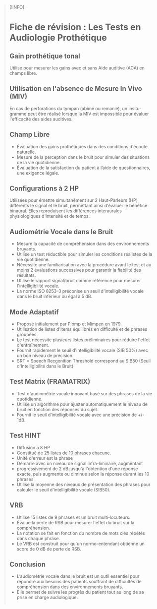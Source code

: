 >[!INFO]
> # Fiche de révision : Les Tests en Audiologie Prothétique
> 
> ## Gain prothétique tonal
> 
> Utilisé pour mesurer les gains avec et sans Aide auditive (ACA) en champs libre.
> 
> ## Utilisation en l'absence de Mesure In Vivo (MIV)
> 
> En cas de perforations du tympan (abimé ou remanié), un insitu-gramme peut être réalisé lorsque la MIV est impossible pour évaluer l'efficacité des aides auditives.
> 
> ## Champ Libre
> 
> - Évaluation des gains prothétiques dans des conditions d'écoute naturelle.
> - Mesure de la perception dans le bruit pour simuler des situations de la vie quotidienne.
> - Évaluation de la satisfaction du patient à l’aide de questionnaires, une exigence légale.
> 
> ## Configurations à 2 HP
> 
> Utilisées pour émettre simultanément sur 2 Haut-Parleurs (HP) différents le signal et le bruit, permettant ainsi d'évaluer le bénéfice binaural. Elles reproduisent les différences interaurales physiologiques d'intensité et de temps.
> 
> ## Audiométrie Vocale dans le Bruit
> 
> - Mesure la capacité de compréhension dans des environnements bruyants.
> - Utilise un test réductible pour simuler les conditions réalistes de la vie quotidienne.
> - Nécessite une familiarisation avec la procédure avant le test et au moins 2 évaluations successives pour garantir la fiabilité des résultats.
> - Utilise le rapport signal/bruit comme référence pour mesurer l'intelligibilité vocale.
> - La norme ISO 8253-3 préconise un seuil d'intelligibilité vocale dans le bruit inférieur ou égal à 5 dB.
> 
> ## Mode Adaptatif
> 
> - Proposé initialement par Plomp et Mimpen en 1979.
> - Utilisation de listes d'items équilibrés en difficulté et de phrases groupées.
> - Le test nécessite plusieurs listes préliminaires pour réduire l'effet d'entraînement.
> - Fournit rapidement le seuil d'intelligibilité vocale (SIB 50%) avec un bon niveau de précision.
> - SRT = Speech Recgonition Threshold correspond au SIB50 (Seuil d'Intelligibilité dans le Bruit)
> 
> ## Test Matrix (FRAMATRIX)
> 
> - Test d'audiométrie vocale innovant basé sur des phrases de la vie quotidienne.
> - Utilise un algorithme pour ajuster automatiquement le niveau de bruit en fonction des réponses du sujet.
> - Fournit le seuil d’intelligibilité vocale avec une précision de +/- 1dB.
> 
> ## Test HINT
> - Diffusion a 8 HP
> - Constitué de 25 listes de 10 phrases chacune.
> - Unité d'erreur est la phrase
> - Démarre avec un niveau de signal infra-liminaire, augmentant 
> - progressivement de 2 dB jusqu'à l'obtention d'une réponse exacte, puis augmente ou diminue selon la réponse durant les 10 phrases
> - Utilise la moyenne des niveaux de présentation des phrases pour calculer le seuil d'intelligibilité vocale (SIB50).
> 
> ## VRB
> 
> - Utilise 15 listes de 9 phrases et un bruit multi-locuteurs.
> - Évalue la perte de RSB pour mesurer l'effet du bruit sur la compréhension.
> - La notation se fait en fonction du nombre de mots clés répétés dans chaque phrase.
> - Le VRB est construit pour qu'un normo-entendant obtienne un score de 0 dB de perte de RSB.
> 
> ## Conclusion
> 
> - L’audiométrie vocale dans le bruit est un outil essentiel pour répondre aux besoins des patients souffrant de difficultés de compréhension dans des environnements bruyants.
> - Elle permet de suivre les progrès du patient tout au long de sa prise en charge audiologique.
> ```

